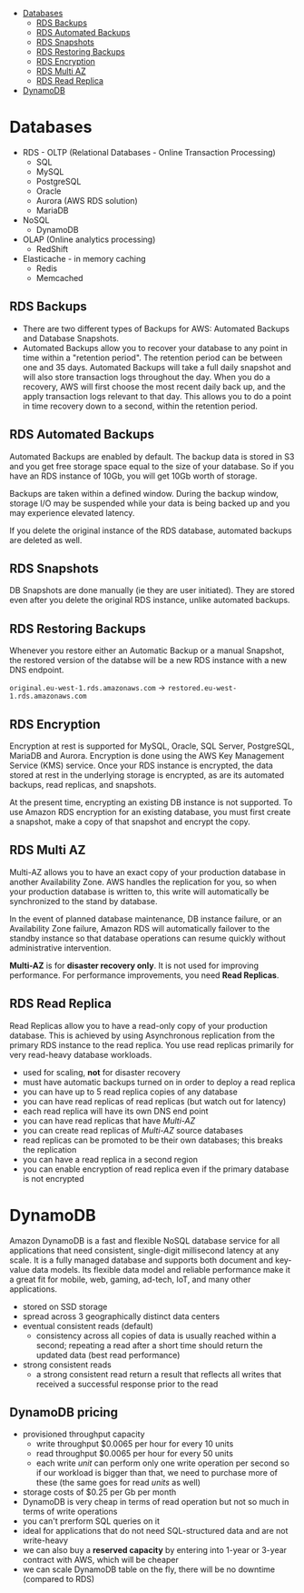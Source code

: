 -   [Databases](#databases)
    -   [RDS Backups](#rds-backups)
    -   [RDS Automated Backups](#rds-automated-backups)
    -   [RDS Snapshots](#rds-snapshots)
    -   [RDS Restoring Backups](#rds-restoring-backups)
    -   [RDS Encryption](#rds-encryption)
    -   [RDS Multi AZ](#rds-multi-az)
    -   [RDS Read Replica](#rds-read-replica)
-   [DynamoDB](#dynamodb)

# Databases

-   RDS - OLTP (Relational Databases - Online Transaction Processing)
    -   SQL
    -   MySQL
    -   PostgreSQL
    -   Oracle
    -   Aurora (AWS RDS solution)
    -   MariaDB
-   NoSQL
    -   DynamoDB
-   OLAP (Online analytics processing)
    -   RedShift
-   Elasticache - in memory caching
    -   Redis
    -   Memcached

## RDS Backups

-   There are two different types of Backups for AWS: Automated Backups and Database Snapshots.
-   Automated Backups allow you to recover your database to any point in time within a "retention period". The retention period can be between one and 35 days. Automated Backups will take a full daily snapshot and will also store transaction logs throughout the day. When you do a recovery, AWS will first choose the most recent daily back up, and the apply transaction logs relevant to that day. This allows you to do a point in time recovery down to a second, within the retention period.

## RDS Automated Backups

Automated Backups are enabled by default. The backup data is stored in S3 and you get free storage space equal to the size of your database. So if you have an RDS instance of 10Gb, you will get 10Gb worth of storage.

Backups are taken within a defined window. During the backup window, storage I/O may be suspended while your data is being backed up and you may experience elevated latency.

If you delete the original instance of the RDS database, automated backups are deleted as well.

## RDS Snapshots

DB Snapshots are done manually (ie they are user initiated). They are stored even after you delete the original RDS instance, unlike automated backups.

## RDS Restoring Backups

Whenever you restore either an Automatic Backup or a manual Snapshot, the restored version of the databse will be a new RDS instance with a new DNS endpoint.

`original.eu-west-1.rds.amazonaws.com` -> `restored.eu-west-1.rds.amazonaws.com`

## RDS Encryption

Encryption at rest is supported for MySQL, Oracle, SQL Server, PostgreSQL, MariaDB and Aurora. Encryption is done using the AWS Key Management Service (KMS) service. Once your RDS instance is encrypted, the data stored at rest in the underlying storage is encrypted, as are its automated backups, read replicas, and snapshots.

At the present time, encrypting an existing DB instance is not supported. To use Amazon RDS encryption for an existing database, you must first create a snapshot, make a copy of that snapshot and encrypt the copy.

## RDS Multi AZ

Multi-AZ allows you to have an exact copy of your production database in another Availability Zone. AWS handles the replication for you, so when your production database is written to, this write will automatically be synchronized to the stand by database.

In the event of planned database maintenance, DB instance failure, or an Availability Zone failure, Amazon RDS will automatically failover to the standby instance so that database operations can resume quickly without administrative intervention.

**Multi-AZ** is for **disaster recovery only**. It is not used for improving performance. For performance improvements, you need **Read Replicas**.

## RDS Read Replica

Read Replicas allow you to have a read-only copy of your production database. This is achieved by using Asynchronous replication from the primary RDS instance to the read replica. You use read replicas primarily for very read-heavy database workloads.

-   used for scaling, **not** for disaster recovery
-   must have automatic backups turned on in order to deploy a read replica
-   you can have up to 5 read replica copies of any database
-   you can have read replicas of read replicas (but watch out for latency)
-   each read replica will have its own DNS end point
-   you can have read replicas that have _Multi-AZ_
-   you can create read replicas of _Multi-AZ_ source databases
-   read replicas can be promoted to be their own databases; this breaks the replication
-   you can have a read replica in a second region
-   you can enable encryption of read replica even if the primary database is not encrypted

# DynamoDB

Amazon DynamoDB is a fast and flexible NoSQL database service for all applications that need consistent, single-digit millisecond latency at any scale. It is a fully managed database and supports both document and key-value data models. Its flexible data model and reliable performance make it a great fit for mobile, web, gaming, ad-tech, IoT, and many other applications.

-   stored on SSD storage
-   spread across 3 geographically distinct data centers
-   eventual consistent reads (default)
    -   consistency across all copies of data is usually reached within a second; repeating a read after a short time should return the updated data (best read performance)
-   strong consistent reads
    -   a strong consistent read return a result that reflects all writes that received a successful response prior to the read

## DynamoDB pricing

-   provisioned throughput capacity
    -   write throughput \$0.0065 per hour for every 10 units
    -   read throughput \$0.0065 per hour for every 50 units
    -   each write _unit_ can perform only one write operation per second so if our workload is bigger than that, we need to purchase more of these (the same goes for read _units_ as well)
-   storage costs of \$0.25 per Gb per month
-   DynamoDB is very cheap in terms of read operation but not so much in terms of write operations
-   you can't prerform SQL queries on it
-   ideal for applications that do not need SQL-structured data and are not write-heavy
-   we can also buy a **reserved capacity** by entering into 1-year or 3-year contract with AWS, which will be cheaper
-   we can scale DynamoDB table on the fly, there will be no downtime (compared to RDS)
